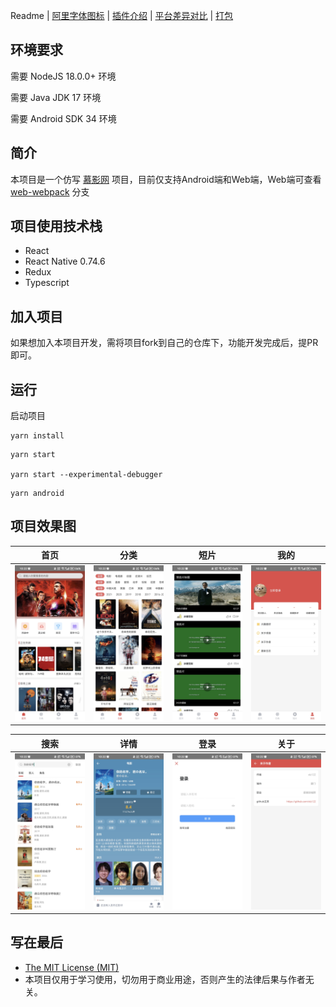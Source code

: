 Readme | [阿里字体图标](docs/iconfont.md) | [插件介绍](docs/plugin.md) | [平台差异对比](docs/difference.md) | [打包](docs/release.md) 

## 环境要求

需要 NodeJS 18.0.0+ 环境

需要 Java JDK 17    环境

需要 Android SDK 34 环境

## 简介

本项目是一个仿写 [慕影网](https://github.com/NameLi/muying-h5) 项目，目前仅支持Android端和Web端，Web端可查看 [web-webpack](https://github.com/xlz122/react-native-movie/tree/web-webpack) 分支

## 项目使用技术栈

* React
* React Native 0.74.6
* Redux
* Typescript

## 加入项目

如果想加入本项目开发，需将项目fork到自己的仓库下，功能开发完成后，提PR即可。

## 运行

启动项目

```
yarn install
```

```
yarn start

yarn start --experimental-debugger
```

```
yarn android
```

## 项目效果图

|首页|分类|短片|我的|
|---|---|---|---|
|![](./preview/home.jpg)|![](./preview/movies.jpg)|![](./preview/videos.jpg)|![](./preview/mine.jpg)|

|搜索|详情|登录|关于|
|---|---|---|---|
|![](./preview/search.jpg)|![](./preview/detail.jpg)|![](./preview/login.jpg)|![](./preview/author.jpg)|

## 写在最后

* [The MIT License (MIT)](https://github.com/xlz122/movie/blob/master/LICENSE)
* 本项目仅用于学习使用，切勿用于商业用途，否则产生的法律后果与作者无关。
